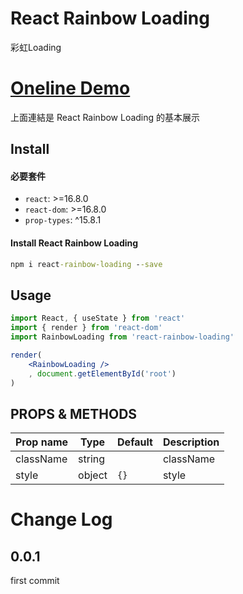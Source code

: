 # React Rainbow Loading

彩虹Loading

# [Oneline Demo](https://whlshy.github.io/react-rainbow-loading/)

上面連結是 React Rainbow Loading 的基本展示

## Install

#### 必要套件

* `react`: >=16.8.0
* `react-dom`: >=16.8.0
* `prop-types`: ^15.8.1

#### Install React Rainbow Loading

```bat
npm i react-rainbow-loading --save
```

## Usage

```jsx
import React, { useState } from 'react'
import { render } from 'react-dom'
import RainbowLoading from 'react-rainbow-loading'

render(
    <RainbowLoading />
    , document.getElementById('root')
)
```

## PROPS & METHODS

|Prop name|Type|Default|Description|
|---|---|---|---|
|className|string|| className |
|style|object|`{}`| style |

# Change Log

## 0.0.1

first commit
